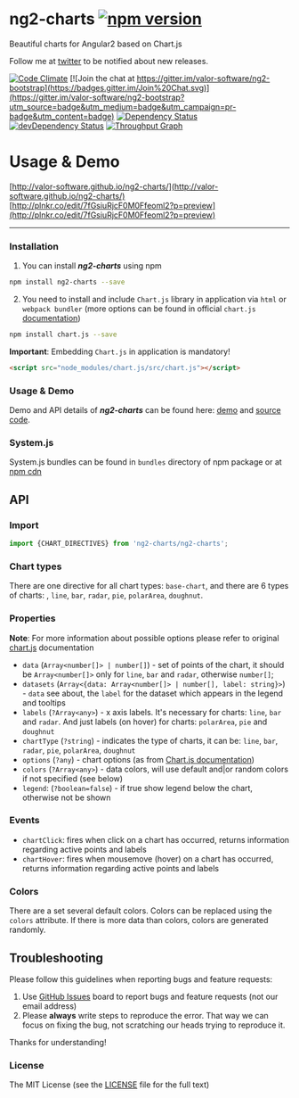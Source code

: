 # ng2-charts [![npm version](https://badge.fury.io/js/ng2-charts.svg)](http://badge.fury.io/js/ng2-charts)
Beautiful charts for Angular2 based on Chart.js

Follow me at [twitter](https://twitter.com/valorkin) to be notified about new releases.

[![Code Climate](https://codeclimate.com/github/valor-software/ng2-charts/badges/gpa.svg)](https://codeclimate.com/github/valor-software/ng2-charts)
[![Join the chat at https://gitter.im/valor-software/ng2-bootstrap](https://badges.gitter.im/Join%20Chat.svg)](https://gitter.im/valor-software/ng2-bootstrap?utm_source=badge&utm_medium=badge&utm_campaign=pr-badge&utm_content=badge)
[![Dependency Status](https://david-dm.org/valor-software/ng2-charts.svg)](https://david-dm.org/valor-software/ng2-charts)
[![devDependency Status](https://david-dm.org/valor-software/ng2-charts/dev-status.svg)](https://david-dm.org/valor-software/ng2-charts#info=devDependencies)
[![Throughput Graph](https://graphs.waffle.io/valor-software/ng2-charts/throughput.svg)](https://waffle.io/valor-software/ng2-charts/metrics)

# Usage & Demo
[http://valor-software.github.io/ng2-charts/](http://valor-software.github.io/ng2-charts/)
[http://plnkr.co/edit/7fGsiuRjcF0M0Ffeoml2?p=preview](http://plnkr.co/edit/7fGsiuRjcF0M0Ffeoml2?p=preview)

- - -

### Installation

1. You can install ***ng2-charts*** using npm

  ```bash
  npm install ng2-charts --save
  ```
2. You need to install and include `Chart.js` library in application via `html` or `webpack bundler` (more options can be found in official `chart.js` [documentation](http://www.chartjs.org/docs/#getting-started))

  ```bash
  npm install chart.js --save
  ```

  **Important**: Embedding `Chart.js` in application is mandatory!

  ```html
  <script src="node_modules/chart.js/src/chart.js"></script>
  ```
### Usage & Demo
 Demo and API details of ***ng2-charts*** can be found here:
  [demo](http://valor-software.github.io/ng2-charts/) and [source code](https://github.com/valor-software/ng2-charts/tree/master/demo).

### System.js

System.js bundles can be found in `bundles` directory of npm package or at [npm cdn](https://npmcdn.com/ng2-charts/bundles/)


## API

### Import
```typescript
import {CHART_DIRECTIVES} from 'ng2-charts/ng2-charts';
```

### Chart types
There are one directive for all chart types: `base-chart`, and there are 6 types of charts: , `line`, `bar`, `radar`, `pie`, `polarArea`, `doughnut`.

### Properties

**Note**: For more information about possible options please refer to original [chart.js](http://www.chartjs.org/docs) documentation

- `data` (`Array<number[]> | number[]`) -  set of points of the chart, it should be `Array<number[]>` only for `line`, `bar` and `radar`, otherwise `number[]`;
- `datasets` (`Array<{data: Array<number[]> | number[], label: string}>`) - `data` see about, the `label` for the dataset which appears in the legend and tooltips
- `labels` (`?Array<any>`) - x axis labels. It's necessary for charts: `line`, `bar` and `radar`. And just labels (on hover) for charts: `polarArea`, `pie` and `doughnut`
- `chartType` (`?string`) - indicates the type of charts, it can be: `line`, `bar`, `radar`, `pie`, `polarArea`, `doughnut`
- `options` (`?any`) - chart options (as from [Chart.js documentation](http://www.chartjs.org/docs/))
- `colors` (`?Array<any>`) - data colors, will use default and|or random colors if not specified (see below)
- `legend`: (`?boolean=false`) - if true show legend below the chart, otherwise not be shown

### Events

- `chartClick`: fires when click on a chart has occurred, returns information regarding active points and labels
- `chartHover`: fires when mousemove (hover) on a chart has occurred, returns information regarding active points and labels


### Colors

There are a set several default colors. Colors can be replaced using the `colors` attribute. If there is more data than colors, colors are generated randomly.



## Troubleshooting

Please follow this guidelines when reporting bugs and feature requests:

1. Use [GitHub Issues](https://github.com/valor-software/ng2-charts/issues) board to report bugs and feature requests (not our email address)
2. Please **always** write steps to reproduce the error. That way we can focus on fixing the bug, not scratching our heads trying to reproduce it.

Thanks for understanding!

### License

The MIT License (see the [LICENSE](https://github.com/valor-software/ng2-charts/blob/master/LICENSE) file for the full text)
